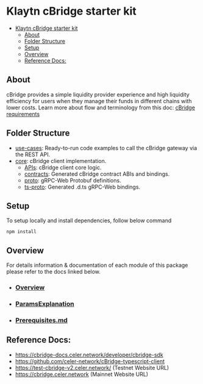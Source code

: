 # Klaytn cBridge starter kit
- [Klaytn cBridge starter kit](#klaytn-cbridge-starter-kit)
  - [About](#about)
  - [Folder Structure](#folder-structure)
  - [Setup](#setup)
  - [Overview](#overview)
  - [Reference Docs:](#reference-docs)

## About
cBridge provides a simple liquidity provider experience and high liquidity efficiency for users when they manage their funds in different
chains with lower costs. Learn more about flow and terminology from this doc:
[cBridge requirements](https://docs.google.com/document/d/15gVJfiAjzfR9dyz_ad7jQOx5PSPI6p_RanLA6XRLCYU/edit?usp=sharing)

## Folder Structure

- [use-cases](./use-cases): Ready-to-run code examples to call the cBridge gateway via the REST API.
- [core](./core): cBridge client implementation.
  - [APIs](./core/APIs): cBridge client core logic.
  - [contracts](./core/contract): Generated cBridge contract ABIs and bindings.
  - [proto](./core/proto): gRPC-Web Protobuf definitions.
  - [ts-proto](./core/ts-proto): Generated .d.ts gRPC-Web bindings.

## Setup
To setup locally and install dependencies, follow below command
```shell
npm install
```

## Overview
For details information & documentation of each module of this package please refer to the docs linked below.
- ### [Overview](https://github.com/klaytn/klaytn-service-sdk/blob/main/packages/bridges-starter-kit/celer/docs/Overview.md)
- ### [ParamsExplanation](https://github.com/klaytn/klaytn-service-sdk/blob/main/packages/bridges-starter-kit/celer/docs/ParamsExplanation.md)
- ### [Prerequisites.md](https://github.com/klaytn/klaytn-service-sdk/blob/main/packages/bridges-starter-kit/celer/docs/Prerequisites.md)

## Reference Docs:

- https://cbridge-docs.celer.network/developer/cbridge-sdk
- https://github.com/celer-network/cBridge-typescript-client
- https://test-cbridge-v2.celer.network/ (Testnet Website URL)
- https://cbridge.celer.network (Mainnet Website URL)

